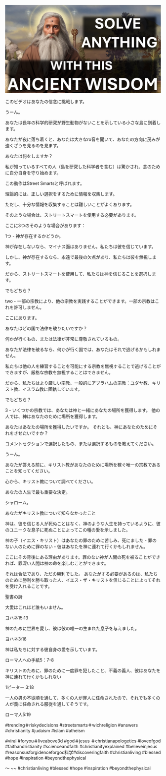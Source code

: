 ![Video cover image](../cover.jpg "cover photo")

このビデオはあなたの信念に挑戦します。

うーん。

あなたは長年の科学的研究が野生動物がないことを示している小さな島に到着します。

あなたが夜に落ち着くと、あなたは大きなro音を聞いて、あなたの方向に茂みが速くざうを見るのを見ます。

あなたは何をしますか？

私が知っているすべての人（島を研究した科学者を含む）は驚かされ、念のために自分自身を守り始めます。

この動作はStreet Smartsと呼ばれます。

理論的には、正しい選択をするために情報を収集します。

ただし、十分な情報を収集することは難しいことがよくあります。

そのような場合は、ストリートスマートを使用する必要があります。

ここに3つのそのような場合があります：

1つ - 神が存在するかどうか。

神が存在しないなら、マイナス面はありません。私たちは彼を信じています。

しかし、神が存在するなら、永遠で最後の欠点があり、私たちは彼を無視します。

だから、ストリートスマートを使用して、私たちは神を信じることを選択します。

でもどちら？

two  - 一部の宗教により、他の宗教を実践することができます。一部の宗教はこれを許可しません。

ここにあります。

あなたはどの国で法律を破りたいですか？

何かが行くもの、または法律が非常に尊敬されているもの。

あなたが法律を破るなら、何かが行く国では、あなたはそれで逃げるかもしれません。

私たちは他の人を練習することを可能にする宗教を無視することで逃げることができますが、厳格な宗教を無視することはできません。

だから、私たちはより厳しい宗教、一般的にアブラハムの宗教：ユダヤ教、キリスト教、イスラム教に固執しています。

でもどちら？

3  - いくつかの宗教では、あなたは神と一緒にあなたの場所を獲得します。 他の人では、神はあなたのために場所を獲得します。

あなたはあなたの場所を獲得したいですか。 それとも、神にあなたのためにそれをさせたいですか？

コメントセクションで選択したもの、または選択するものを教えてください。

うーん。

あなたが答える前に、キリスト教があなたのために場所を稼ぐ唯一の宗教であることを知ってください。

心から、キリスト教について調べてください。

あなたの人生で最も重要な決定。

シャローム。

あなたがキリスト教について知らなかったこと

神は、彼を信じる人が死ぬことはなく、神のような人生を持っているように、彼のユニークな息子に死ぬことによってこの種の愛を示しました。

神の子（イエス・キリスト）はあなたの罪のために苦しみ、死にました - 罪のない人のために罪のない - 彼はあなたを神に連れて行くかもしれません。

ここにその背後にある理由があります。罪のない神が人間の死を被ることができれば、罪深い人間は神の命を楽しむことができます。

それは合法であり、ただの勝利でした。 あなたがする必要があるのは、私たちのために勝利を勝ち取った人、イエス・ザ・キリストを信じることによってそれを受け入れることです。

聖書の詩

大愛はこれほど誰もいません。

ヨハネ15:13

神のために世界を愛し、彼は彼の唯一の生まれた息子を与えました。

ヨハネ3:16

神は私たちに対する彼自身の愛を示しています。

ローマ人への手紙5：7-8

キリストのために、罪のために一度罪を犯したこと、不義の義人、彼はあなたを神に連れて行くかもしれない

1ピーター 3:18

一人の男の不従順を通して、多くの人が罪人に任命されたので、それでも多くの人が義に任命される服従を通してそうです。

ローマ人5:19

#trending＃riskydecisions #streetsmarts＃wichreligion #answers #christianity #judaism #islam #atheism

#viral #foryou＃liveabove3d #god＃jesus ＃christianapologetics #loveofgod #faithandristianity #scienceandfaith #christianityexplained #believeinjesus #reasonsusforgidenceforgod科学#discoveringfaith #christianliving #blessed #hope #inspiration #beyondthephysical

〜 ~~ #christianliving #blessed #hope #inspiration #beyondthephysical